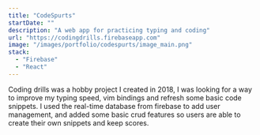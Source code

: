 ```yaml
---
title: "CodeSpurts"
startDate: ""
description: "A web app for practicing typing and coding"
url: "https://codingdrills.firebaseapp.com"
image: "/images/portfolio/codespurts/image_main.png"
stack:
  - "Firebase"
  - "React"
---
```


Coding drills was a hobby project I created in 2018, I was looking for a way to improve my typing speed, vim bindings and refresh some basic code snippets. I used the real-time database from firebase to add user management, and added some basic crud features so users are able to create their own snippets and keep scores.
